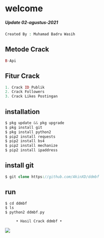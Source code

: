 # welcome
##### Update 02-agustus-2021


````php
Created By : Muhamad Badru Wasih
````
## Metode Crack
````php
B-Api
````

## Fitur Crack
````php
1. Crack ID Publik
2. Crack Followers
3. Crack Likes Postingan
````

## installation
````php
$ pkg update && pkg upgrade
$ pkg install git
$ pkg install python2
$ pip2 install requests
$ pip2 install bs4
$ pip2 install mechanize
$ pip2 install ipaddress
````
## install git
````php
$ git clone https://github.com/AkinXD/ddmbf
````
## run
````php
$ cd ddmbf
$ ls
$ python2 ddmbf.py
````

````php
     • Hasil Crack ddmbf •
````
<Img src='https://github.com/Iwan-Dev/imbfv2/blob/main/Screenshot_2021-07-11-20-54-43-52_84d3000e3f4017145260f7618db1d683.jpg'>
